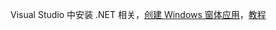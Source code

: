 

Visual Studio 中安装 .NET 相关，[创建 Windows 窗体应用](https://learn.microsoft.com/visualstudio/ide/create-csharp-winform-visual-studio)，[教程](https://learn.microsoft.com/dotnet/desktop/winforms/controls/layout)









